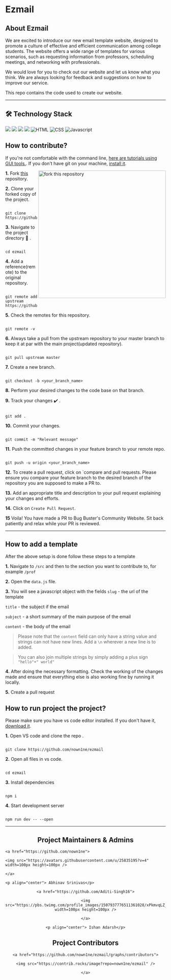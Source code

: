 # Ezmail

## About Ezmail

We are excited to introduce our new email template website, designed to promote a culture of effective and efficient communication among college students. The website offers a wide range of templates for various scenarios, such as requesting information from professors, scheduling meetings, and networking with professionals.

We would love for you to check out our website and let us know what you think. We are always looking for feedback and suggestions on how to improve our service.

This repo contains the code used to create our website. 

<hr>

## 🛠️ Technology Stack

<div align="left">

<img src="https://img.shields.io/badge/node.js-6DA55F?style=for-the-badge&logo=node.js&logoColor=white">

<img src="https://img.shields.io/badge/tailwindcss-%2338B2AC.svg?style=for-the-badge&logo=tailwind-css&logoColor=white">

<img src="https://img.shields.io/badge/vercel-%23000000.svg?style=for-the-badge&logo=vercel&logoColor=white">

<img src= "https://img.shields.io/badge/svelte-%23f1413d.svg?style=for-the-badge&logo=svelte&logoColor=white">

<img alt="HTML" src="https://img.shields.io/badge/html5%20-%23E34F26.svg?&style=for-the-badge&logo=html5&logoColor=white"/> 

<img alt="CSS" src="https://img.shields.io/badge/css3%20-%231572B6.svg?&style=for-the-badge&logo=css3&logoColor=white"/> 

<img alt="Javascript" src="https://img.shields.io/badge/javascript%20-%23323330.svg?&style=for-the-badge&logo=javascript&logoColor=%23F7DF1E"/>

</div>

## How to **contribute**?

If you're not comfortable with the command line, [here are tutorials using GUI tools.](https://docs.github.com/en/desktop/installing-and-configuring-github-desktop/overview/getting-started-with-github-desktop). If you don't have git on your machine, [install it](https://help.github.com/articles/set-up-git/).

<img align="right" width="400" src="https://firstcontributions.github.io/assets/Readme/fork.png" alt="fork this repository" />

**1.** Fork [this](https://github.com/BugBustersCommunity/website) repository.

**2.** Clone your forked copy of the project.

```

git clone https://github.com/<your_name>/ezmail.git

```

**3.** Navigate to the project directory :file_folder: .

```

cd ezmail

```

**4.** Add a reference(remote) to the original repository.

```

git remote add upstream https://github.com/nown1ne/ezmail

```

**5.** Check the remotes for this repository.

```

git remote -v

```

**6.** Always take a pull from the upstream repository to your master branch to keep it at par with the main project(updated repository).

```

git pull upstream master

```

**7.** Create a new branch.

```

git checkout -b <your_branch_name>

```

**8.** Perform your desired changes to the code base on that branch.

**9.** Track your changes :heavy_check_mark: .

```

git add .

```

**10.** Commit your changes.

```

git commit -m "Relevant message"

```

**11.** Push the committed changes in your feature branch to your remote repo.

```

git push -u origin <your_branch_name>

```

**12.** To create a pull request, click on `compare and pull requests. Please ensure you compare your feature branch to the desired branch of the repository you are supposed to make a PR to.

**13.** Add an appropriate title and description to your pull request explaining your changes and efforts.

**14.** Click on `Create Pull Request`.

**15** Voila! You have made a PR to Bug Buster's Community Website. Sit back patiently and relax while your PR is reviewed.

<hr>

## How to **add a template**

After the above setup is done follow these steps to a template

**1.** Navigate to ```/src```  and then to the section you want to contribute to, for example ```/prof```

**2.** Open the ```data.js```  file. 

**3.** You will see a javascript object with the fields ```slug``` - the url of the template

```title``` - the subject if the email

```subject``` - a short summary of the main purpose of the email

```content``` - the body of the email

> Please note that the ```content``` field can only have a string value and strings can not have new lines. Add a ```\n```  wherever a new line is to added.

> You can also join multiple strings by simply adding a plus sign ``` "hello"+" world"```

**4.** After doing the necessary formatting. Check the working of the changes made and ensure that everything else is also working fine by running it locally.

**5.**  Create a pull request 

## How to **run project the project**?

Please make sure you have vs code editor installed. If you don't have it, [download it](https://code.visualstudio.com/download).

**1.** Open VS code and clone the repo .

```

git clone https://github.com/nown1ne/ezmail

```

**2.** Open all files in vs code.

```

cd ezmail

```

**3.** Install dependencies

```

npm i

```

**4.** Start development server

```

npm run dev -- --open

```

<hr>

<h2 align="center"> Project Maintainers & Admins </h2>



    <a href="https://github.com/nown1ne">

    <img src="https://avatars.githubusercontent.com/u/25835195?v=4" width=100px height=100px />

    </a>

    <p align="center"> Abhinav Srinivas</p>



<div align="center"> 

    <a href="https://github.com/Aditi-Singh16">

    <img src="https://pbs.twimg.com/profile_images/1507937776511361028/xPkmvqLZ_400x400.jpg" width=100px height=100px />

    </a>

    <p align="center"> Ishan Adarsh</p>

</div>

<h2 align="center"> Project Contributors </h2> 

<div align="center">

    <a href="https://github.com/nown1ne/ezmail/graphs/contributors">

    <img src="https://contrib.rocks/image?repo=nown1ne/ezmail" />

    </a>

</div>
